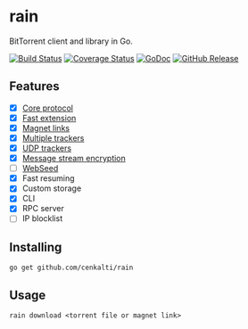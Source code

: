 rain
====

BitTorrent client and library in Go.

[![Build Status](https://travis-ci.org/cenkalti/rain.svg?branch=master)](https://travis-ci.org/cenkalti/rain)
[![Coverage Status](https://coveralls.io/repos/github/cenkalti/rain/badge.svg?branch=master)](https://coveralls.io/github/cenkalti/rain?branch=master)
[![GoDoc](https://godoc.org/github.com/cenkalti/rain?status.svg)](https://godoc.org/github.com/cenkalti/rain)
[![GitHub Release](https://img.shields.io/github/release/cenkalti/rain.svg)](https://github.com/cenkalti/rain/releases)

Features
--------
- [x] [Core protocol](http://bittorrent.org/beps/bep_0003.html)
- [x] [Fast extension](http://bittorrent.org/beps/bep_0006.html)
- [x] [Magnet links](http://bittorrent.org/beps/bep_0009.html)
- [x] [Multiple trackers](http://bittorrent.org/beps/bep_0012.html)
- [x] [UDP trackers](http://bittorrent.org/beps/bep_0015.html)
- [x] [Message stream encryption](http://wiki.vuze.com/w/Message_Stream_Encryption)
- [ ] [WebSeed](http://bittorrent.org/beps/bep_0019.html)
- [x] Fast resuming
- [x] Custom storage
- [x] CLI
- [x] RPC server
- [ ] IP blocklist

Installing
----------

`go get github.com/cenkalti/rain`

Usage
-----

`rain download <torrent file or magnet link>`
